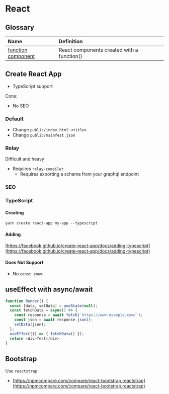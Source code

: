 # React

## Glossary

| Name | Definition |  |
| :--- | :--- | :--- |
| [function component](https://reactjs.org/docs/components-and-props.html#function-and-class-components) | React components created with a function\(\) |  |

## Create React App

* TypeScript support

Cons:

* No SEO

### Default

* Change `public/index.html`: `<title>`
* Change `public/mainfest.json`

### Relay

Difficult and heavy

* Requires `relay-compiler`
  * Requires exporting a schema from your graphql endpoint

### SEO

### TypeScript

#### Creating

```text
yarn create react-app my-app --typescript
```

#### Adding

[https://facebook.github.io/create-react-app/docs/adding-typescript](https://facebook.github.io/create-react-app/docs/adding-typescript)

#### Does Not Support

* No `const enum`

## useEffect with async/await

```javascript
function Render() {
  const [data, setData] = useState(null);
  const fetchData = async() => {
    const response = await fetch(`https://www.example.com/`);
    const json = await response.json();
    setData(json);
  };
  useEffect(() => { fetchData() });
  return <div>Test</div>
}
```

## Bootstrap

Use `reactstrap`

* [https://npmcompare.com/compare/react-bootstrap,reactstrap](https://npmcompare.com/compare/react-bootstrap,reactstrap)



